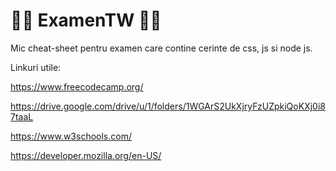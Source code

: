 # 👩‍💻 ExamenTW 👩‍💻
Mic cheat-sheet pentru examen care contine cerinte de css, js si node js.



Linkuri utile:

https://www.freecodecamp.org/

https://drive.google.com/drive/u/1/folders/1WGArS2UkXjryFzUZpkiQoKXj0i87taaL

https://www.w3schools.com/

https://developer.mozilla.org/en-US/
